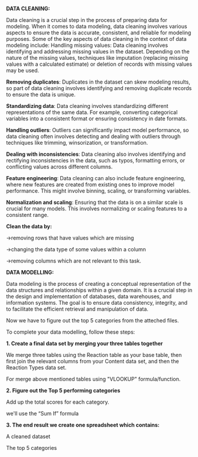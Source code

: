 **DATA CLEANING:**

Data cleaning is a crucial step in the process of preparing data for modeling. When it comes to data modeling, data cleaning involves various aspects to ensure the data is accurate, consistent, and reliable for modeling purposes. Some of the key aspects of data cleaning in the context of data modeling include:
Handling missing values: Data cleaning involves identifying and addressing missing values in the dataset. Depending on the nature of the missing values, techniques like imputation (replacing missing values with a calculated estimate) or deletion of records with missing values may be used.

**Removing duplicates**: Duplicates in the dataset can skew modeling results, so part of data cleaning involves identifying and removing duplicate records to ensure the data is unique.

**Standardizing data**: Data cleaning involves standardizing different representations of the same data. For example, converting categorical variables into a consistent format or ensuring consistency in date formats.

**Handling outliers**: Outliers can significantly impact model performance, so data cleaning often involves detecting and dealing with outliers through techniques like trimming, winsorization, or transformation.

**Dealing with inconsistencies**: Data cleaning also involves identifying and rectifying inconsistencies in the data, such as typos, formatting errors, or conflicting values across different columns.

**Feature engineering**: Data cleaning can also include feature engineering, where new features are created from existing ones to improve model performance. This might involve binning, scaling, or transforming variables.

**Normalization and scaling**: Ensuring that the data is on a similar scale is crucial for many models. This involves normalizing or scaling features to a consistent range.

**Clean the data by:**

->removing rows that have values which are missing

->changing the data type of some values within a column

->removing columns which are not relevant to this task.


**DATA MODELLING:**

Data modeling is the process of creating a conceptual representation of the data structures and relationships within a given domain. It is a crucial step in the design and implementation of databases, data warehouses, and information systems. The goal is to ensure data consistency, integrity, and to facilitate the efficient retrieval and manipulation of data.

Now we have to figure out the top 5 categories from the atteched files. 

To complete your data modelling, follow these steps:

**1. Create a final data set by merging your three tables together**

We merge three tables using the Reaction table as your base table, then first join the relevant columns from your Content data set, and then the Reaction Types data set.

For merge above mentioned tables using "VLOOKUP" formula/function.
 
**2. Figure out the Top 5 performing categories**

Add up the total scores for each category.

we'll use the “Sum If” formula

**3. The end result we create one spreadsheet which contains:**

A cleaned dataset

The top 5 categories


